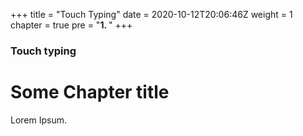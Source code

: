 +++
title = "Touch Typing"
date = 2020-10-12T20:06:46Z
weight = 1
chapter = true
pre = "<b>1. </b>"
+++

### Touch typing

# Some Chapter title

Lorem Ipsum.

